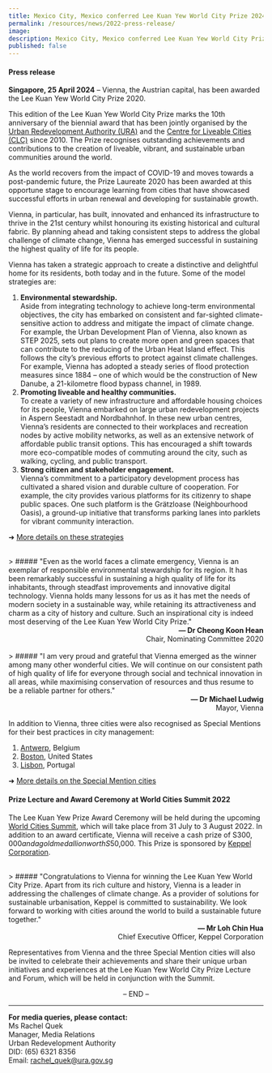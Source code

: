 ```yaml
---
title: Mexico City, Mexico conferred Lee Kuan Yew World City Prize 2024
permalink: /resources/news/2022-press-release/
image: 
description: Mexico City, Mexico conferred Lee Kuan Yew World City Prize 2024
published: false
---
```


#### **Press release**

**Singapore, 25 April 2024** – Vienna, the Austrian capital, has been awarded the Lee Kuan Yew World City Prize 2020. 

This edition of the Lee Kuan Yew World City Prize marks the 10th anniversary of the biennial award that has been jointly organised by the [Urban Redevelopment Authority (URA)](/ura/) and the [Centre for Liveable Cities (CLC)](/clc/) since 2010. The Prize recognises outstanding achievements and contributions to the creation of liveable, vibrant, and sustainable urban communities around the world.

As the world recovers from the impact of COVID-19 and moves towards a post-pandemic future, the Prize Laureate 2020 has been awarded at this opportune stage to encourage learning from cities that have showcased successful efforts in urban renewal and developing for sustainable growth.

Vienna, in particular, has built, innovated and enhanced its infrastructure to thrive in the 21st century whilst honouring its existing historical and cultural fabric. By planning ahead and taking consistent steps to address the global challenge of climate change, Vienna has emerged successful in sustaining the highest quality of life for its people.

Vienna has taken a strategic approach to create a distinctive and delightful home for its residents, both today and in the future. Some of the model strategies are:

1. **Environmental stewardship.** <br>Aside from integrating technology to achieve long-term environmental objectives, the city has embarked on consistent and far-sighted climate-sensitive action to address and mitigate the impact of climate change. For example, the Urban Development Plan of Vienna, also known as STEP 2025, sets out plans to create more open and green spaces that can contribute to the reducing of the Urban Heat Island effect. This follows the city’s previous efforts to protect against climate challenges. For example, Vienna has adopted a steady series of flood protection measures since 1884 – one of which would be the construction of New Danube, a 21-kilometre flood bypass channel, in 1989.
2. **Promoting liveable and healthy communities.** <br>To create a variety of new infrastructure and affordable housing choices for its people, Vienna embarked on large urban redevelopment projects in Aspern Seestadt and Nordbahnhof. In these new urban centres, Vienna’s residents are connected to their workplaces and recreation nodes by active mobility networks, as well as an extensive network of affordable public transit options. This has encouraged a shift towards more eco-compatible modes of commuting around the city, such as walking, cycling, and public transport.
3. **Strong citizen and stakeholder engagement.** <br>Vienna’s commitment to a participatory development process has cultivated a shared vision and durable culture of cooperation. For example, the city provides various platforms for its citizenry to shape public spaces. One such platform is the Grätzloase (Neighbourhood Oasis), a ground-up initiative that transforms parking lanes into parklets for vibrant community interaction. 

➜ [More details on these strategies](/vienna/)

<br>
> ##### "Even as the world faces a climate emergency, Vienna is an exemplar of responsible environmental stewardship for its region. It has been remarkably successful in sustaining a high quality of life for its inhabitants, through steadfast improvements and innovative digital technology. Vienna holds many lessons for us as it has met the needs of modern society in a sustainable way, while retaining its attractiveness and charm as a city of history and culture. Such an inspirational city is indeed most deserving of the Lee Kuan Yew World City Prize."

<div align="right"><b>— Dr Cheong Koon Hean</b> <br> Chair, Nominating Committee 2020</div>

<br>
> ##### "I am very proud and grateful that Vienna emerged as the winner among many other wonderful cities. We will continue on our consistent path of high quality of life for everyone through social and technical innovation in all areas, while maximising conservation of resources and thus resume to be a reliable partner for others."

<div align="right"><b>— Dr Michael Ludwig</b> <br> Mayor, Vienna</div>

In addition to Vienna, three cities were also recognised as Special Mentions for their best practices in city management:

1. [Antwerp](/antwerp/), Belgium
2. [Boston](/boston/), United States
3. [Lisbon](/lisbon/), Portugal

➜ [More details on the Special Mention cities](/special-mentions/)

#### **Prize Lecture and Award Ceremony at World Cities Summit 2022**

The Lee Kuan Yew Prize Award Ceremony will be held during the upcoming [World Cities Summit](https://www.worldcitiessummit.com.sg), which will take place from 31 July to 3 August 2022. In addition to an award certificate, Vienna will receive a cash prize of S$300,000 and a gold medallion worth S$50,000. This Prize is sponsored by [Keppel Corporation](https://www.kepcorp.com/).

<br>
> ##### "Congratulations to Vienna for winning the Lee Kuan Yew World City Prize. Apart from its rich culture and history, Vienna is a leader in addressing the challenges of climate change. As a provider of solutions for sustainable urbanisation, Keppel is committed to sustainability. We look forward to working with cities around the world to build a sustainable future together."

<div align="right"><b>— Mr Loh Chin Hua</b> <br> Chief Executive Officer, Keppel Corporation</div>

Representatives from Vienna and the three Special Mention cities will also be invited to celebrate their achievements and share their unique urban initiatives and experiences at the Lee Kuan Yew World City Prize Lecture and Forum, which will be held in conjunction with the Summit.

<p align="center">– END –</p>

---

**For media queries, please contact:**<br>
Ms Rachel Quek<br>
Manager, Media Relations<br>
Urban Redevelopment Authority<br>
DID: (65) 6321 8356<br>
Email: [rachel_quek@ura.gov.sg](mailto://rachel_quek@ura.gov.sg)
